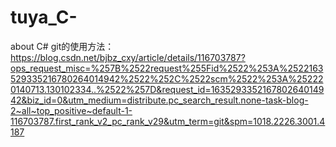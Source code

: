 # tuya_C-
about C#
git的使用方法：
https://blog.csdn.net/bjbz_cxy/article/details/116703787?ops_request_misc=%257B%2522request%255Fid%2522%253A%2522163529335216780264014942%2522%252C%2522scm%2522%253A%252220140713.130102334..%2522%257D&request_id=163529335216780264014942&biz_id=0&utm_medium=distribute.pc_search_result.none-task-blog-2~all~top_positive~default-1-116703787.first_rank_v2_pc_rank_v29&utm_term=git&spm=1018.2226.3001.4187
